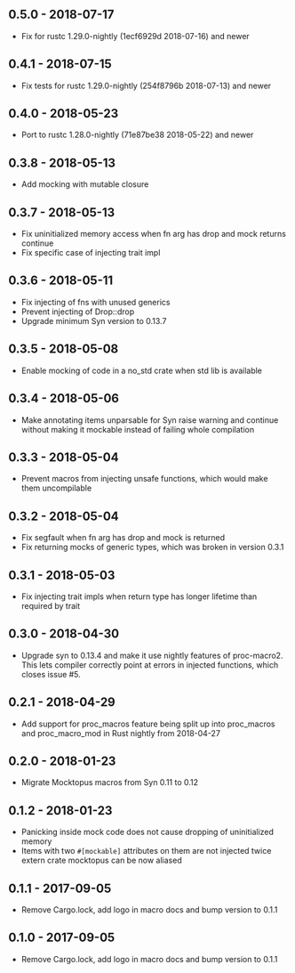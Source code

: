 ## 0.5.0 - 2018-07-17
- Fix for rustc 1.29.0-nightly (1ecf6929d 2018-07-16) and newer
## 0.4.1 - 2018-07-15
- Fix tests for rustc 1.29.0-nightly (254f8796b 2018-07-13) and newer
## 0.4.0 - 2018-05-23
- Port to rustc 1.28.0-nightly (71e87be38 2018-05-22) and newer
## 0.3.8 - 2018-05-13
- Add mocking with mutable closure
## 0.3.7 - 2018-05-13
- Fix uninitialized memory access when fn arg has drop and mock returns continue
- Fix specific case of injecting trait impl
## 0.3.6 - 2018-05-11
- Fix injecting of fns with unused generics
- Prevent injecting of Drop::drop
- Upgrade minimum Syn version to 0.13.7
## 0.3.5 - 2018-05-08
- Enable mocking of code in a no_std crate when std lib is available
## 0.3.4 - 2018-05-06
- Make annotating items unparsable for Syn raise warning and continue without making it mockable instead of failing whole compilation
## 0.3.3 - 2018-05-04
- Prevent macros from injecting unsafe functions, which would make them uncompilable
## 0.3.2 - 2018-05-04
- Fix segfault when fn arg has drop and mock is returned
- Fix returning mocks of generic types, which was broken in version 0.3.1
## 0.3.1 - 2018-05-03
- Fix injecting trait impls when return type has longer lifetime than required by trait
## 0.3.0 - 2018-04-30
- Upgrade syn to 0.13.4 and make it use nightly features of proc-macro2. This lets compiler correctly point at errors in injected functions, which closes issue #5.
## 0.2.1 - 2018-04-29
- Add support for proc_macros feature being split up into proc_macros and proc_macro_mod in Rust nightly from 2018-04-27
## 0.2.0 - 2018-01-23
- Migrate Mocktopus macros from Syn 0.11 to 0.12
## 0.1.2 - 2018-01-23
- Panicking inside mock code does not cause dropping of uninitialized memory
- Items with two `#[mockable]` attributes on them are not injected twice
extern crate mocktopus can be now aliased
## 0.1.1 - 2017-09-05
- Remove Cargo.lock, add logo in macro docs and bump version to 0.1.1
## 0.1.0 - 2017-09-05
- Remove Cargo.lock, add logo in macro docs and bump version to 0.1.1
